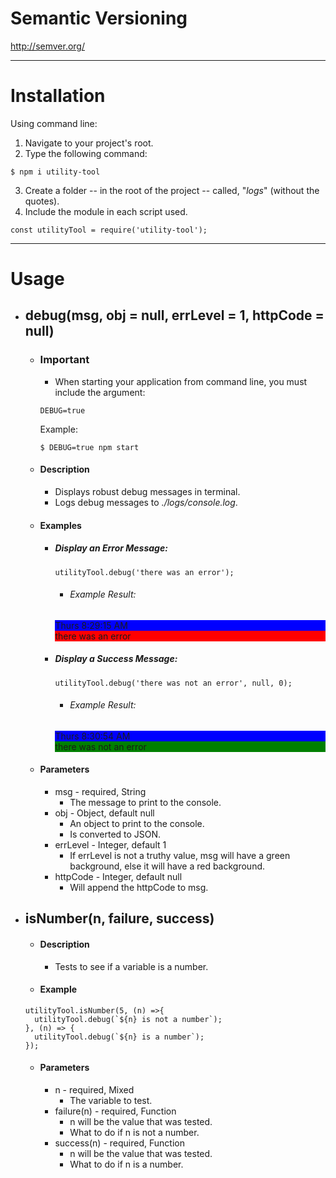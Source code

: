 # Semantic Versioning
http://semver.org/


---


# Installation
Using command line:
1. Navigate to your project's root.
2. Type the following command:
```
$ npm i utility-tool
```
3. Create a folder -- in the root of the project -- called, "*logs*" (without the quotes).
4. Include the module in each script used.
```
const utilityTool = require('utility-tool');
```


---


# Usage
- ## debug(msg, obj = null, errLevel = 1, httpCode = null)
  - ### Important
    - When starting your application from command line, you must include the argument:
    ```
    DEBUG=true
    ```
    Example:
    ```
    $ DEBUG=true npm start
    ```
  - #### Description
    - Displays robust debug messages in terminal.
    - Logs debug messages to *./logs/console.log*.
  - #### Examples
    - ##### Display an Error Message:
      ```
      utilityTool.debug('there was an error');
      ```
      - ###### Example Result:
      <div style="background:blue">Thurs 8:29:15 AM</div>
      <div style="background:red">there was an error</div>
    - ##### Display a Success Message:
      ```
      utilityTool.debug('there was not an error', null, 0);
      ```
      - ###### Example Result:
      <div style="background:blue">Thurs 8:30:54 AM</div>
      <div style="background:green">there was not an error</div>
  - #### Parameters
    - msg - required, String
      - The message to print to the console.
    - obj - Object, default null
      - An object to print to the console.
      - Is converted to JSON.
    - errLevel - Integer, default 1
      - If errLevel is not a truthy value, msg will have a green background, else it will have a red background.
    - httpCode - Integer, default null
      - Will append the httpCode to msg.
      
      
- ## isNumber(n, failure, success)
  - #### Description
    - Tests to see if a variable is a number.
  - #### Example
  ```
  utilityTool.isNumber(5, (n) =>{
    utilityTool.debug(`${n} is not a number`);
  }, (n) => {
    utilityTool.debug(`${n} is a number`);
  });
  ```
  - #### Parameters
    - n - required, Mixed
      - The variable to test.
    - failure(n) - required, Function
      - n will be the value that was tested.
      - What to do if n is not a number.
    - success(n) - required, Function
      - n will be the value that was tested.
      - What to do if n is a number.
